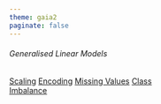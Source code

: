 ```yaml
---
theme: gaia2
paginate: false
---
```


<!-- _class: lead -->

###### Generalised Linear Models

<div class="dashboard-tiles">
  <a class="tile-link" href="aiml/minor/test1.html">Scaling</a>
  <a class="tile-link" href="aiml/minor/test2.html">Encoding</a>
  <a class="tile-link" href="aiml/minor/test3.html">Missing Values</a>
  <a class="tile-link" href="aiml/minor/imb.html">Class<br>Imbalance</a>
</div>

